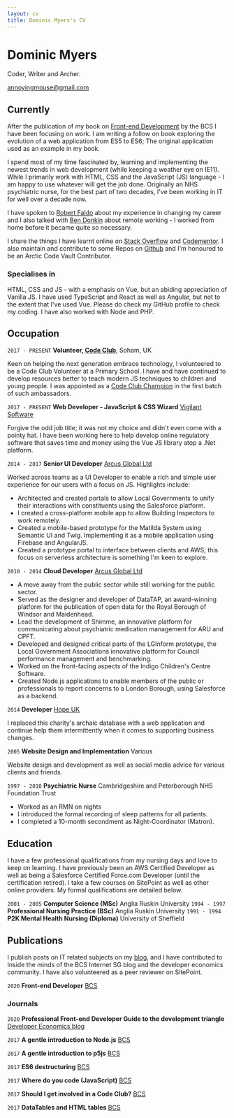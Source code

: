 ```yaml
---
layout: cv
title: Dominic Myers's CV
---
```

# Dominic Myers
Coder, Writer and Archer.

<div id="webaddress">
  <a href="annoyingmouse@gmail.com">annoyingmouse@gmail.com</a>
</div>

## Currently

After the publication of my book on [Front-end Development](https://shop.bcs.org/store/221/detail/workgroup?id=3-221-9781780174761) by the BCS I have been focusing on work. I am writing a follow on book exploring the evolution of a web application from ES5 to ES6; The original application used as an example in my book.

I spend most of my time fascinated by, learning and implementing the newest trends in web development (while keeping a weather eye on IE11). While I primarily work with HTML, CSS and the JavaScript (JS) language - I am happy to use whatever will get the job done. Originally an NHS psychiatric nurse, for the best part of two decades, I've been working in IT for well over a decade now.

I have spoken to [Robert Faldo](https://career-switching-coders.simplecast.com/episodes/dominic-myers-episode-6) about my experience in changing my career and I also talked with [Ben Donkin](https://www.youtube.com/watch?v=qsfMKbzeLvg) about remote working - I worked from home before it became quite so necessary.

I share the things I have learnt online on [Stack Overflow](http://stackoverflow.com/users/592058/annoyingmouse) and [Codementor](https://www.codementor.io/@annoyingmouse). I also maintain and contribute to some Repos on [Github](https://github.com/annoyingmouse) and I'm honoured to be an Arctic Code Vault Contributor.

### Specialises in

HTML, CSS and JS - with a emphasis on Vue, but an abiding appreciation of Vanilla JS. I have used TypeScript and React as well as Angular, but not to the extent that I've used Vue. Please do check my GitHub profile to check my coding. I have also worked with Node and PHP.

## Occupation

`2017 - PRESENT`
__Volunteer, [Code Club](https://www.codeclub.org.uk)__, Soham, UK
		
Keen on helping the next generation embrace technology, I volunteered to be a Code Club Volunteer at a Primary School. I have and have continued to develop resources better to teach modern JS techniques to children and young people. I was appointed as a [Code Club Champion](https://blog.codeclub.org/2018/02/01/meet-the-2018-code-club-champions/) in the first batch of such ambassadors.

`2017 - PRESENT`
__Web Developer - JavaScript & CSS Wizard__ [Vigilant Software](https://www.vigilantsoftware.co.uk/)

Forgive the odd job title; it was not my choice and didn't even come with a pointy hat. I have been working here to help develop online regulatory software that saves time and money using the Vue JS library atop a .Net platform. 

`2014 - 2017` __Senior UI Developer__ [Arcus Global Ltd](https://www.arcusglobal.com/)

Worked across teams as a UI Developer to enable a rich and simple user experience for our users with a focus on JS. Highlights include:

* Architected and created portals to allow Local Governments to unify their interactions with constituents using the Salesforce platform.
* I created a cross-platform mobile app to allow Building Inspectors to work remotely.
* Created a mobile-based prototype for the Matilda System using Semantic UI and Twig. Implementing it as a mobile application using Firebase and AngularJS.
* Created a prototype portal to interface between clients and AWS; this focus on serverless architecture is something I'm keen to explore.

`2010 - 2014` __Cloud Developer__ [Arcus Global Ltd](https://www.arcusglobal.com/)

* A move away from the public sector while still working for the public sector.
* Served as the designer and developer of DataTAP, an award-winning platform for the publication of open data for the Royal Borough of Windsor and Maidenhead.
* Lead the development of Shimme, an innovative platform for communicating about psychiatric medication management for ARU and CPFT.
* Developed and designed critical parts of the LGInform prototype, the Local Government Associations innovative platform for Council performance management and benchmarking.
* Worked on the front-facing aspects of the Indigo Children's Centre Software.
* Created Node.js applications to enable members of the public or professionals to report concerns to a London Borough, using Salesforce as a backend.

`2014` __Developer__ [Hope UK](http://www.hopeuk.org/)

I replaced this charity's archaic database with a web application and continue help them intermittently when it comes to supporting business changes.

`2005` __Website Design and Implementation__ Various

Website design and development as well as social media advice for various clients and friends.

`1997 - 2010` __Psychiatric Nurse__ Cambridgeshire and Peterborough NHS Foundation Trust

* Worked as an RMN on nights
* I introduced the formal recording of sleep patterns for all patients.
* I completed a 10-month secondment as Night-Coordinator (Matron).

## Education

I have a few professional qualifications from my nursing days and love to keep on learning. I have previously been an AWS Certified Developer as well as being a Salesforce Certified Force.com Developer (until the certification retired). I take a few courses on SitePoint as well as other online providers. My formal qualifications are detailed below.

`2001 - 2005` __Computer Science (MSc)__ Anglia Ruskin University
`1994 - 1997` __Professional Nursing Practice (BSc)__ Anglia Ruskin University
`1991 - 1994` __P2K Mental Health Nursing (Diploma)__ University of Sheffield

## Publications

I publish posts on IT related subjects on my [blog](http://drmsite.blogspot.co.uk/), and I have contributed to Inside the minds of the BCS Internet SG blog and the developer economics community. I have also volunteered as a peer reviewer on SitePoint.

`2020` __Front-end Developer__ [BCS](https://shop.bcs.org/store/221/detail/workgroup?id=3-221-9781780174761)

### Journals

`2020` __Professional Front-end Developer Guide to the development triangle__ [Developer Economics blog](https://www.developereconomics.com/blog/professional-front-end-developer-guide-to-the-development-triangle) 

`2017` __A gentle introduction to Node.js__ [BCS](https://www.bcs.org/content-hub/a-gentle-introduction-to-nodejs/)

`2017` __A gentle introduction to p5js__ [BCS](https://www.bcs.org/content-hub/a-gentle-introduction-to-p5js/)

`2017` __ES6 destructuring__ [BCS](https://www.bcs.org/content-hub/es6-destructuring/)

`2017` __Where do you code (JavaScript)__ [BCS](https://www.bcs.org/content-hub/where-do-you-code-javascript/)

`2017` __Should I get involved in a Code Club?__ [BCS](https://www.bcs.org/content-hub/should-i-get-involved-in-a-code-club/)

`2017` __DataTables and HTML tables__ [BCS](https://www.bcs.org/content-hub/datatables-and-html-tables/)

<!-- ### Footer

Last updated: November 2020 -->
